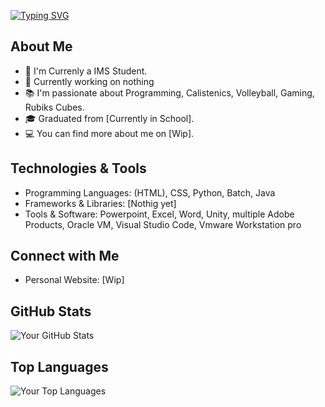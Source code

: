 [![Typing SVG](https://readme-typing-svg.demolab.com?font=Source+Code+Pro&weight=800&size=30&pause=500&color=BDE9F7&background=FFFFFF00&vCenter=true&random=false&width=1000&height=100&lines=Hello%2C+I'm+%40melodingo!%F0%9F%91%8B;Studying%3A+IT+specialist+application+development)](https://git.io/typing-svg)
## About Me

- 🌱 I'm Currenly a IMS Student.
- 💼 Currently working on nothing
- 📚 I'm passionate about Programming, Calistenics, Volleyball, Gaming, Rubiks Cubes.
- 🎓 Graduated from [Currently in School].
- 💻 You can find more about me on [Wip].

## Technologies & Tools

- Programming Languages: (HTML), CSS, Python, Batch, Java
- Frameworks & Libraries: [Nothig yet]
- Tools & Software: Powerpoint, Excel, Word, Unity, multiple Adobe Products, Oracle VM, Visual Studio Code, Vmware Workstation pro

## Connect with Me

- Personal Website: [Wip]

## GitHub Stats

![Your GitHub Stats](https://github-readme-stats.vercel.app/api?username=melodingo&show_icons=true&theme=radical)

## Top Languages

![Your Top Languages](https://github-readme-stats.vercel.app/api/top-langs/?username=melodingo&layout=compact&theme=radical)
